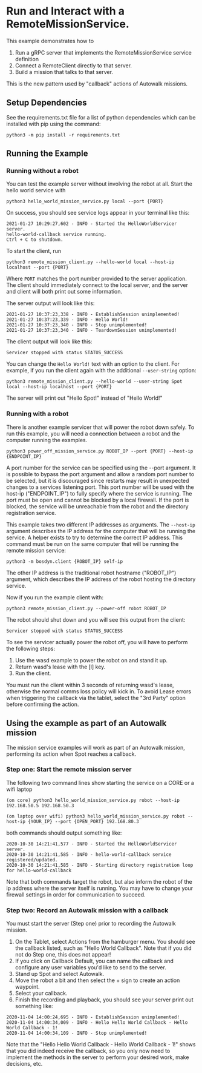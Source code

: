 <!--
Copyright (c) 2022 Boston Dynamics, Inc.  All rights reserved.

Downloading, reproducing, distributing or otherwise using the SDK Software
is subject to the terms and conditions of the Boston Dynamics Software
Development Kit License (20191101-BDSDK-SL).
-->

# Run and Interact with a RemoteMissionService.

This example demonstrates how to
1) Run a gRPC server that implements the RemoteMissionService service definition
2) Connect a RemoteClient directly to that server.
3) Build a mission that talks to that server.

This is the new pattern used by "callback" actions of Autowalk missions.

## Setup Dependencies
See the requirements.txt file for a list of python dependencies which can be installed with pip using the command:
```
python3 -m pip install -r requirements.txt
```

## Running the Example

### Running without a robot

You can test the example server without involving the robot at all. Start the hello world service with
```
python3 hello_world_mission_service.py local --port {PORT}
```

On success, you should see service logs appear in your terminal like this:
```
2021-01-27 10:29:27,602 - INFO - Started the HelloWorldServicer server.
hello-world-callback service running.
Ctrl + C to shutdown.
```
To start the client, run
```
python3 remote_mission_client.py --hello-world local --host-ip localhost --port {PORT}
```
Where `PORT` matches the port number provided to the server application. The client should immediately connect to the local server, and the server and client will both print out some information.

The server output will look like this:
```
2021-01-27 10:37:23,338 - INFO - EstablishSession unimplemented!
2021-01-27 10:37:23,339 - INFO - Hello World!
2021-01-27 10:37:23,340 - INFO - Stop unimplemented!
2021-01-27 10:37:23,340 - INFO - TeardownSession unimplemented!
```
The client output will look like this:
```
Servicer stopped with status STATUS_SUCCESS
```

You can change the `Hello World!` text with an option to the client. For example, if you run the client again with the additional `--user-string` option:
```
python3 remote_mission_client.py --hello-world --user-string Spot local --host-ip localhost --port {PORT}
```
The server will print out "Hello Spot!" instead of "Hello World!"

### Running with a robot

There is another example servicer that will power the robot down safely. To run this example, you will need a connection between a robot and the computer running the examples.
```
python3 power_off_mission_service.py ROBOT_IP --port {PORT} --host-ip {ENDPOINT_IP}
```
A port number for the service can be specified using the --port argument. It is possible to bypass the port argument and allow a random port number to be selected, but it is discouraged since restarts may result in unexpected changes to a services listening port. This port number will be used with the host-ip ("ENDPOINT_IP") to fully specify where the service is running. The port must be open and cannot be blocked by a local firewall. If the port is blocked, the service will be unreachable from the robot and the directory registration service.

This example takes two different IP addresses as arguments. The `--host-ip` argument describes the IP address for the computer that will be running the service. A helper exists to try to determine the correct IP address. This command must be run on the same computer that will be running the remote mission service:
```
python3 -m bosdyn.client {ROBOT_IP} self-ip
```
The other IP address is the traditional robot hostname ("ROBOT_IP") argument, which describes the IP address of the robot hosting the directory service.

Now if you run the example client with:
```
python3 remote_mission_client.py --power-off robot ROBOT_IP
```

The robot should shut down and you will see this output from the client:
```
Servicer stopped with status STATUS_SUCCESS
```

To see the servicer actually power the robot off, you will have to perform the following steps:
1) Use the wasd example to power the robot on and stand it up.
2) Return wasd's lease with the [l] key.
3) Run the client.

You must run the client within 3 seconds of returning wasd's lease, otherwise the normal comms loss policy will kick in. To avoid Lease errors when triggering the callback via the tablet, select the "3rd Party" option before confirming the action.

## Using the example as part of an Autowalk mission

The mission service examples will work as part of an Autowalk mission, performing its action when Spot reaches a callback.

### Step one: Start the remote mission server

The following two command lines show starting the service on a CORE or a wifi laptop

```
(on core) python3 hello_world_mission_service.py robot --host-ip 192.168.50.5 192.168.50.3

(on laptop over wifi) python3 hello_world_mission_service.py robot --host-ip {YOUR_IP} --port {OPEN_PORT} 192.168.80.3
```
both commands should output something like:

```
2020-10-30 14:21:41,577 - INFO - Started the HelloWorldServicer server.
2020-10-30 14:21:41,585 - INFO - hello-world-callback service registered/updated.
2020-10-30 14:21:41,585 - INFO - Starting directory registration loop for hello-world-callback
```

Note that both commands target the robot, but also inform the robot of the ip address where the server itself is running.  You may have to change your firewall settings in order for communication to succeed.

### Step two: Record an Autowalk mission with a callback

You must start the server (Step one) prior to recording the Autowalk mission.

1. On the Tablet, select Actions from the hamburger menu.  You should see the callback listed, such as "Hello World Callback".  Note that if you did not do Step one, this does not appear!
2. If you click on Callback Default, you can name the callback and configure any user variables you'd like to send to the server.
3. Stand up Spot and select Autowalk.
4. Move the robot a bit and then select the + sign to create an action waypoint.
5. Select your callback.
6. Finish the recording and playback, you should see your server print out something like:
```
2020-11-04 14:00:24,695 - INFO - EstablishSession unimplemented!
2020-11-04 14:00:34,009 - INFO - Hello Hello World Callback - Hello World Callback - 1!
2020-11-04 14:00:34,109 - INFO - Stop unimplemented!
```

Note that the "Hello Hello World Callback - Hello World Callback - 1!" shows that you did indeed receive the callback, so you only now need to implement the methods in the server to perform your desired work, make decisions, etc.
